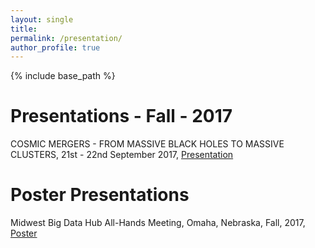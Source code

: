```yaml
---
layout: single
title: 
permalink: /presentation/
author_profile: true
---
```


{% include base_path %}

Presentations - Fall - 2017
======

COSMIC MERGERS - FROM MASSIVE BLACK HOLES TO MASSIVE CLUSTERS, 21st - 22nd September 2017, [Presentation](http://afarahi.github.io/files/presentations/mass-function-shape.pdf)



Poster Presentations
======

Midwest Big Data Hub All-Hands Meeting, Omaha, Nebraska, Fall, 2017, [Poster](http://afarahi.github.io/files/presentations/MDST%20-%20Poster.pdf)
